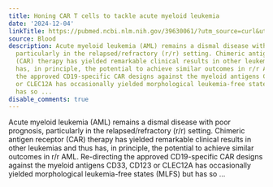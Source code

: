```yaml
---
title: Honing CAR T cells to tackle acute myeloid leukemia
date: '2024-12-04'
linkTitle: https://pubmed.ncbi.nlm.nih.gov/39630061/?utm_source=curl&utm_medium=rss&utm_campaign=journals&utm_content=7603509&fc=None&ff=20241204174910&v=2.18.0.post9+e462414
source: Blood
description: Acute myeloid leukemia (AML) remains a dismal disease with poor prognosis,
  particularly in the relapsed/refractory (r/r) setting. Chimeric antigen receptor
  (CAR) therapy has yielded remarkable clinical results in other leukemias and thus
  has, in principle, the potential to achieve similar outcomes in r/r AML. Re-directing
  the approved CD19-specific CAR designs against the myeloid antigens CD33, CD123
  or CLEC12A has occasionally yielded morphological leukemia-free states (MLFS) but
  has so ...
disable_comments: true
---
```

Acute myeloid leukemia (AML) remains a dismal disease with poor prognosis, particularly in the relapsed/refractory (r/r) setting. Chimeric antigen receptor (CAR) therapy has yielded remarkable clinical results in other leukemias and thus has, in principle, the potential to achieve similar outcomes in r/r AML. Re-directing the approved CD19-specific CAR designs against the myeloid antigens CD33, CD123 or CLEC12A has occasionally yielded morphological leukemia-free states (MLFS) but has so ...